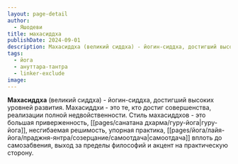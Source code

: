 ```yaml
---
layout: page-detail
author:
  - Яшодеви
title: махасиддха
publishDate: 2024-09-01
description: Махасиддха (великий сиддха) - йогин-сиддха, достигший высоких уровней развития.Махасиддхи - это те, кто достиг совершенства, реализации полной недвойственности. Стиль махасиддхов - это большая приверженность, гуру-йога, несгибаемая решимость, упорная практика, самоотдача вплоть до самозабвения, выход за пределы философий и акцент на практическую сторону.
tags:
  - йога
  - ануттара-тантра
  - linker-exclude
image: 
---
```

**Махасиддха** (великий сиддха) - йогин-сиддха, достигший высоких уровней развития.
Махасиддхи - это те, кто достиг совершенства, реализации полной недвойственности. Стиль махасиддхов - это большая приверженность, [[pages/санатана дхарма/гуру-йога|гуру-йога]], несгибаемая решимость, упорная практика, [[pages/йога/лайя-йога/праджня-янтра/созерцание/самоотдача|самоотдача]] вплоть до самозабвения, выход за пределы философий и акцент на практическую сторону.

